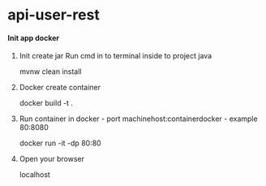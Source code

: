 # api-user-rest

#### Init app docker

1. Init create jar
   Run cmd in to terminal inside to project java

   mvnw clean install

2. Docker create container

   docker build -t <name-image> .

3. Run container in docker - port machinehost:containerdocker - example 80:8080

   docker run -it -dp 80:80 <name-image>

4. Open your browser

   localhost